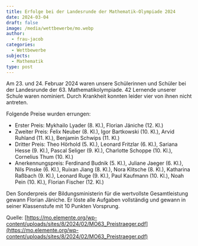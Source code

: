 ```yaml
---
title: Erfolge bei der Landesrunde der Mathematik-Olympiade 2024
date: 2024-03-04
draft: false
image: /media/wettbewerbe/mo.webp
author:
  - frau-jacob
categories:
  - Wettbewerbe
subjects:
  - Mathematik
type: post
---
```

Am 23. und 24. Februar 2024 waren unsere Schülerinnen und Schüler bei der Landesrunde der 63. Mathematikolympiade. 42 Lernende unserer Schule waren nominiert. Durch Krankheit konnten leider vier von ihnen nicht antreten. 

Folgende Preise wurden errungen:

- Erster Preis: Mykhailo Lyader (8. Kl.), Florian Jäniche (12. Kl.)
- Zweiter Preis: Felix Neuber (8. Kl.), Igor Bartkowski (10. Kl.), Arvid Ruhland (11. Kl.), Benjamin Schwips (11. Kl.)
- Dritter Preis: Theo Hörhold (5. Kl.), Leonard Fritzlar (6. Kl.), Sariana Hesse (9. Kl.), Pascal Seliger (9. Kl.), Charlotte Schoppe (10. Kl.), Cornelius Thum (10. Kl.)
- Anerkennungspreis: Ferdinand Budnik (5. Kl.), Juliane Jaeger (6. Kl.), Nils Pinske (6. Kl.), Ruixan Jiang (8. Kl.), Nora Klitsche (8. Kl.), Katharina Raßbach (9. Kl.), Leonard Ruge (9. Kl.), Paul Kaufmann (10. Kl.), Noah Pein (10. Kl.), Florian Fischer (12. Kl.)

Den Sonderpreis der Bildungsministerin für die wertvollste Gesamtleistung gewann Florian Jäniche. Er löste alle Aufgaben vollständig und gewann in seiner Klassenstufe mit 10 Punkten Vorsprung. 





Quelle: [https://mo.elemente.org/wp-content/uploads/sites/8/2024/02/MO63_Preistraeger.pdf](https://mo.elemente.org/wp-content/uploads/sites/8/2024/02/MO63_Preistraeger.pdf)





